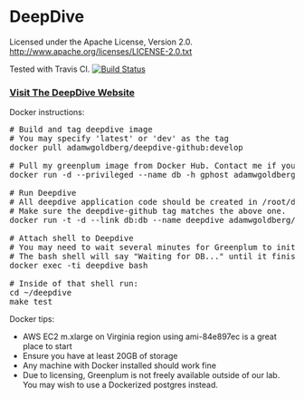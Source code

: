 # DeepDive

Licensed under the Apache License, Version 2.0. http://www.apache.org/licenses/LICENSE-2.0.txt

Tested with Travis CI.
[![Build Status](https://travis-ci.org/HazyResearch/deepdive.svg?branch=master)](https://travis-ci.org/HazyResearch/deepdive)

### [Visit The DeepDive Website](http://deepdive.stanford.edu)

Docker instructions:
<pre>
# Build and tag deepdive image
# You may specify 'latest' or 'dev' as the tag
docker pull adamwgoldberg/deepdive-github:develop

# Pull my greenplum image from Docker Hub. Contact me if you need access to the private repository on Docker Hub.
docker run -d --privileged --name db -h gphost adamwgoldberg/greenplum

# Run Deepdive
# All deepdive application code should be created in /root/deepdive/app
# Make sure the deepdive-github tag matches the above one.
docker run -t -d --link db:db --name deepdive adamwgoldberg/deepdive-github:develop bash

# Attach shell to Deepdive
# You may need to wait several minutes for Greenplum to initialize.
# The bash shell will say "Waiting for DB..." until it finishes.
docker exec -ti deepdive bash

# Inside of that shell run:
cd ~/deepdive
make test
</pre>

Docker tips:
* AWS EC2 m.xlarge on Virginia region using ami-84e897ec is a great place to start
* Ensure you have at least 20GB of storage
* Any machine with Docker installed should work fine
* Due to licensing, Greenplum is not freely available outside of our lab. You may wish to use a Dockerized postgres instead.
